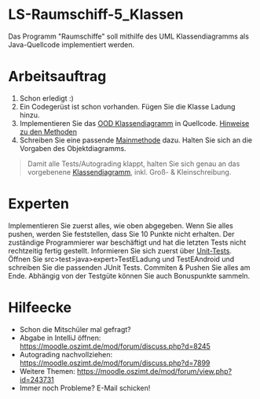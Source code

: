 # LS-Raumschiff-5_Klassen
Das Programm "Raumschiffe" soll mithilfe des UML Klassendiagramms als Java-Quellcode implementiert werden.

# Arbeitsauftrag
1. Schon erledigt :)
2. Ein Codegerüst ist schon vorhanden. Fügen Sie die Klasse Ladung hinzu.
3. Implementieren Sie das [OOD Klassendiagramm](https://moodle.oszimt.de/pluginfile.php/297229/assignfeedback_solutionsheet/solutionsheet/0/Aufgabe%204%20Beispielloeser_KlassendiagrammOOD_StarTrek.pdf?forcedownload=1) in Quellcode. [Hinweise zu den Methoden](https://moodle.oszimt.de/mod/page/view.php?id=186013)
4. Schreiben Sie eine passende [Mainmethode](https://moodle.oszimt.de/mod/page/view.php?id=186026) dazu. Halten Sie sich an die Vorgaben des Objektdiagramms.

> Damit alle Tests/Autograding klappt, halten Sie sich genau an das vorgebenene [Klassendiagramm](https://moodle.oszimt.de/pluginfile.php/297229/assignfeedback_solutionsheet/solutionsheet/0/Aufgabe%204%20Beispielloeser_KlassendiagrammOOD_StarTrek.pdf?forcedownload=1), inkl. Groß- & Kleinschreibung.

# Experten
Implementieren Sie zuerst alles, wie oben abgegeben. Wenn Sie alles pushen, werden Sie feststellen, dass Sie 10 Punkte nicht erhalten. Der zuständige Programmierer war beschäftigt und hat die letzten Tests nicht rechtzeitig fertig gestellt. Informieren Sie sich zuerst über [Unit-Tests](https://www.it-agile.de/wissen/agiles-engineering/unit-tests/). Öffnen Sie src&gt;test&gt;java&gt;expert&gt;TestELadung und TestEAndroid und schreiben Sie die passenden JUnit Tests. Commiten &amp; Pushen Sie alles am Ende. Abhängig von der Testgüte können Sie auch Bonuspunkte sammeln.

# Hilfeecke
* Schon die Mitschüler mal gefragt?</li>
* Abgabe in IntelliJ öffnen: https://moodle.oszimt.de/mod/forum/discuss.php?d=8245
* Autograding nachvollziehen: https://moodle.oszimt.de/mod/forum/discuss.php?d=7899
* Weitere Themen: https://moodle.oszimt.de/mod/forum/view.php?id=243731
* Immer noch Probleme? E-Mail schicken!
